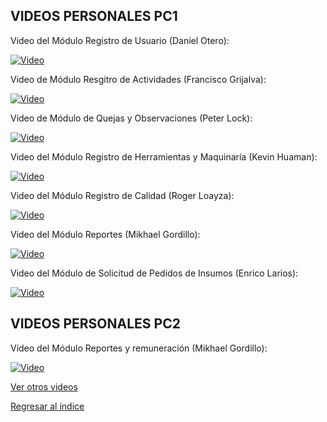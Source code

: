 ## VIDEOS PERSONALES PC1

Video del Módulo Registro de Usuario (Daniel Otero):

[![Video](https://img.youtube.com/vi/xoLmPkPB8ps/0.jpg)](https://youtu.be/xoLmPkPB8ps)

Video de Módulo Resgitro de Actividades (Francisco Grijalva):

[![Video](https://img.youtube.com/vi/YgV6mvXwKWA/0.jpg)](https://youtu.be/YgV6mvXwKWA)

Video de Módulo de Quejas y Observaciones (Peter Lock):

[![Video](https://img.youtube.com/vi/bv8ZALdnsOU/0.jpg)](https://youtu.be/bv8ZALdnsOU)

Video del Módulo Registro de Herramientas y Maquinaría (Kevin Huaman):

[![Video](https://img.youtube.com/vi/FMnVUmkMquU/0.jpg)](https://youtu.be/FMnVUmkMquU)

Video del Módulo Registro de Calidad (Roger Loayza):

[![Video](https://img.youtube.com/vi/csDmcXrocko/0.jpg)](https://youtu.be/csDmcXrocko)

Video del Módulo Reportes (Mikhael Gordillo): 

[![Video](https://img.youtube.com/vi/v0C3L9EhKoQ/0.jpg)](https://youtu.be/v0C3L9EhKoQ)

Video del Módulo de Solicitud de Pedidos de Insumos (Enrico Larios):

[![Video](https://img.youtube.com/vi/yvkwDeFw56k/0.jpg)](https://youtu.be/yvkwDeFw56k)


## VIDEOS PERSONALES PC2

Video del Módulo Reportes y remuneración (Mikhael Gordillo): 

[![Video](https://youtu.be/OyRxJD3zp28)](https://youtu.be/OyRxJD3zp28)

[Ver otros videos](Videos.md)

[Regresar al índice](../README.md)
